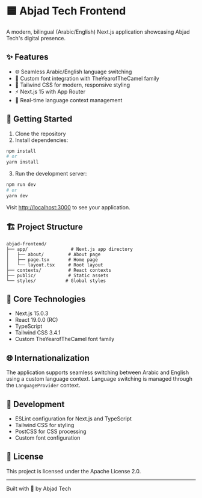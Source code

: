 # 🟦 Abjad Tech Frontend

A modern, bilingual (Arabic/English) Next.js application showcasing Abjad Tech's digital presence.

## ✨ Features

- 🌐 Seamless Arabic/English language switching
- 🎯 Custom font integration with TheYearofTheCamel family
- 🎨 Tailwind CSS for modern, responsive styling
- ⚡ Next.js 15 with App Router
- 🔄 Real-time language context management

## 🚀 Getting Started

1. Clone the repository
2. Install dependencies:

```bash
npm install
# or
yarn install
```

3. Run the development server:

```bash
npm run dev
# or
yarn dev
```

Visit [http://localhost:3000](http://localhost:3000) to see your application.

## 🏗️ Project Structure

```
abjad-frontend/
├── app/                # Next.js app directory
│   ├── about/         # About page
│   ├── page.tsx       # Home page
│   └── layout.tsx     # Root layout
├── contexts/          # React contexts
├── public/            # Static assets
└── styles/           # Global styles
```

## 🎯 Core Technologies

- Next.js 15.0.3
- React 19.0.0 (RC)
- TypeScript
- Tailwind CSS 3.4.1
- Custom TheYearofTheCamel font family

## 🌐 Internationalization

The application supports seamless switching between Arabic and English using a custom language context. Language switching is managed through the `LanguageProvider` context.

## 🔧 Development

- ESLint configuration for Next.js and TypeScript
- Tailwind CSS for styling
- PostCSS for CSS processing
- Custom font configuration

## 📄 License

This project is licensed under the Apache License 2.0.

---

Built with 💙 by Abjad Tech
